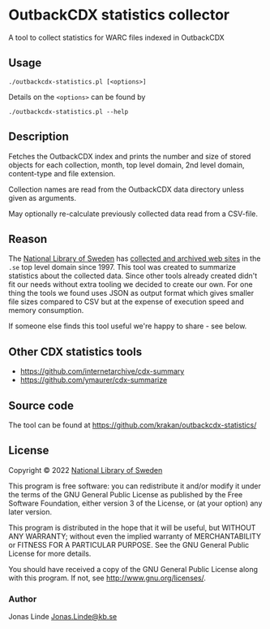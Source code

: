 # OutbackCDX statistics collector

A tool to collect statistics for WARC files indexed in OutbackCDX

## Usage

```
./outbackcdx-statistics.pl [<options>]
```

Details on the `<options>` can be found by

```
./outbackcdx-statistics.pl --help
```

## Description

Fetches the OutbackCDX index and prints the number and size of stored objects for each
collection, month, top level domain, 2nd level domain, content-type and file extension.

Collection names are read from the OutbackCDX data directory unless given as arguments.

May optionally re-calculate previously collected data read from a CSV-file.

## Reason

The [National Library of Sweden](https://www.kb.se/) has [collected and archived web
sites](https://www.kb.se/hitta-och-bestall/hitta-i-samlingarna/kulturarw3.html) in the
`.se` top level domain since 1997. This tool was created to summarize statistics about
the collected data. Since other tools already created didn't fit our needs without
extra tooling we decided to create our own. For one thing the tools we found uses JSON
as output format which gives smaller file sizes compared to CSV but at the expense of
execution speed and memory consumption.

If someone else finds this tool useful we're happy to share - see below.

## Other CDX statistics tools

* https://github.com/internetarchive/cdx-summary
* https://github.com/ymaurer/cdx-summarize

## Source code

The tool can be found at https://github.com/krakan/outbackcdx-statistics/

## License

Copyright © 2022 [National Library of Sweden](https://www.kb.se/)

This program is free software: you can redistribute it and/or modify
it under the terms of the GNU General Public License as published by
the Free Software Foundation, either version 3 of the License, or
(at your option) any later version.

This program is distributed in the hope that it will be useful,
but WITHOUT ANY WARRANTY; without even the implied warranty of
MERCHANTABILITY or FITNESS FOR A PARTICULAR PURPOSE.  See the
GNU General Public License for more details.

You should have received a copy of the GNU General Public License
along with this program.  If not, see <http://www.gnu.org/licenses/>.

### Author

Jonas Linde <Jonas.Linde@kb.se>
